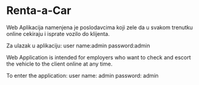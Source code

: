 # Renta-a-Car

Web Aplikacija namenjena je poslodavcima koji zele da u svakom trenutku online cekiraju i isprate vozilo do klijenta.

Za ulazak u aplikaciju:
user name:admin
password:admin


Web Application is intended for employers who want to check and escort the vehicle to the client online at any time.

To enter the application:
user name: admin
password: admin
